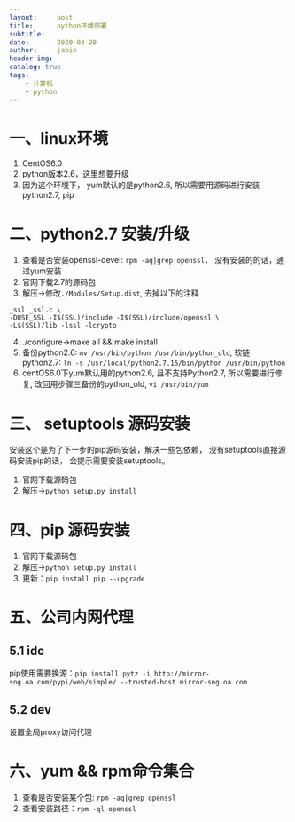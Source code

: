 ```yaml
---
layout:     post
title:      python环境部署 
subtitle:   
date:       2020-03-20
author:     jabin
header-img: 
catalog: true
tags:
    - 计算机
    - python
---
```


# 一、linux环境
1. CentOS6.0
2. python版本2.6，这里想要升级
3. 因为这个环境下， yum默认的是python2.6, 所以需要用源码进行安装python2.7, pip

# 二、python2.7 安装/升级
1. 查看是否安装openssl-devel: `rpm -aq|grep openssl`， 没有安装的的话，通过yum安装
2. 官网下载2.7的源码包
3. 解压->修改`./Modules/Setup.dist`, 去掉以下的注释
``` 
_ssl _ssl.c \
-DUSE_SSL -I$(SSL)/include -I$(SSL)/include/openssl \
-L$(SSL)/lib -lssl -lcrypto
```
4. ./configure->make all && make install
4. 备份python2.6: `mv /usr/bin/python /usr/bin/python_old`, 软链python2.7: `ln -s /usr/local/python2.7.15/bin/python /usr/bin/python`
5. centOS6.0下yum默认用的python2.6, 且不支持Python2.7, 所以需要进行修复, 改回用步骤三备份的python_old, `vi /usr/bin/yum`

# 三、 setuptools 源码安装
安装这个是为了下一步的pip源码安装，解决一些包依赖， 没有setuptools直接源码安装pip的话， 会提示需要安装setuptools。
1. 官网下载源码包
2. 解压->`python setup.py install`

# 四、pip 源码安装
1. 官网下载源码包
2. 解压->`python setup.py install`
3. 更新：`pip install pip --upgrade`

# 五、公司内网代理
## 5.1 idc
pip使用需要换源：`pip install pytz -i http://mirror-sng.oa.com/pypi/web/simple/ --trusted-host mirror-sng.oa.com`
## 5.2 dev
设置全局proxy访问代理

# 六、yum && rpm命令集合
1. 查看是否安装某个包: `rpm -aq|grep openssl`
2. 查看安装路径：`rpm -ql openssl`



